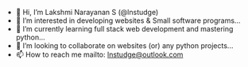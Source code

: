 - 👋 Hi, I’m Lakshmi Narayanan S (@lnstudge)
- 👀 I’m interested in developing websites & Small software programs...
- 🌱 I’m currently learning full stack web development and mastering python...
- 💞️ I’m looking to collaborate on websites (or) any python projects...
- 📫 How to reach me mailto: lnstudge@outlook.com

<!---
lnstudge/lnstudge is a ✨ special ✨ repository because its `README.md` (this file) appears on your GitHub profile.
You can click the Preview link to take a look at your changes.
--->

